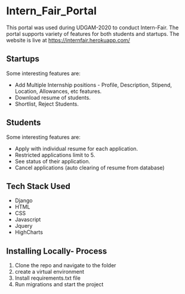 # Intern_Fair_Portal

This portal was used during UDGAM-2020 to conduct Intern-Fair. The portal supports variety of features for both students and startups.
The website is live at https://internfair.herokuapp.com/

## Startups

Some interesting features are:
  * Add Multiple Internship positions - Profile, Description, Stipend, Location, Allowances, etc features.
  * Download resume of students. 
  * Shortlist, Reject Students.
  
## Students

Some interesting features are:
  * Apply with individual resume for each application.
  * Restricted applications limit to 5.
  * See status of their application.
  * Cancel applications (auto clearing of resume from database)
  
## Tech Stack Used 
  * Django 
  * HTML
  * CSS
  * Javascript
  * Jquery
  * HighCharts
  
## Installing Locally- Process

  1. Clone the repo and navigate to the folder
  2. create a virtual environment
  3. Install requirements.txt file
  4. Run migrations and start the project
   
